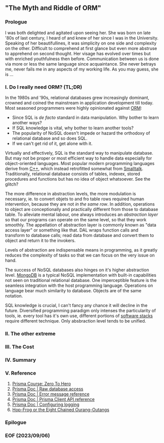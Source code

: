 
## "The Myth and Riddle of ORM"

### Prologue
I was both delighted and agitated upon seeing her. She was born on late '80s of last century, I heard of and knew of her since I was in the University. Speaking of her beautifullines, it was simplicity on one side and complexity on the other. Difficult to comprehend at first glance but even more abstruse to apprehend on second thought. Her visage has evolved over times but with enriched youthfulness then before. Communication between us is done via more or less the same language since acquaintance. She never betrays me, never fails me in any aspects of my working life. As you may guess, she is ... 


### I. Do I really need ORM? (TL;DR)
In the 1980s and ’90s, relational databases grew increasingly dominant, crowned and coined the mainstream in application development till today. Most seasoned programmers were highly opinionated against [ORM](https://www.prisma.io/dataguide/types/relational/what-is-an-orm): 
- Since SQL is *de facto* standard in data manipulation. Why bother to learn another ways? 
- If SQL knowledge is vital, why bother to learn another tools? 
- The popularity of NoSQL doesn't impede or hazard the orthodoxy of relational database and so does SQL. 
- If we can't get rid of it, get alone with it. 

Virtually and effectively, SQL is the standard way to manipulate database. But may not be proper or most efficient way to handle data especially for object-oriented languages. Most popular modern programming languages derive from [C++](https://www.w3schools.com/cpp/cpp_intro.asp), which instead retrofitted somewhat from [Smalltalk](https://en.wikipedia.org/wiki/Smalltalk). Traditionally, relational database consists of tables, indexex, stored procedures and functions but has no idea of object whatsoever. See the glitch? 

The more difference in abstraction levels, the more modulation is necessary, ie. to convert objets to and fro table rows required human intervention, because they are not *in the same row*. In addition, operations to object are conceptionally and practically different from those to database table. To alleviate mental labour, one always introduces an *abstraction layer* so that our programs can operate on the same level, so that they work smoothly. The appellation of abstraction layer is commonly known as "data access layer" or something like that. DAL wraps function calls and transform to database calls; read data from database and convert them to object and return it to the invokers. 

Levels of abstraction are indispensable means in programming, as it greatly reduces the complexity of tasks so that we can focus on the very issue on hand. 

The success of NoSQL databases also hinges on it's higher abstraction level. [MongoDB](https://www.mongodb.com/) is a typical NoSQL implementation with built-in capabilities not seen on traditional relational database. One imperceptible feature is the seamless integration with the host programming language. Operations on language bear much similarity to database. Objects are of the same notation. 

SQL knowledge is crucial, I can't fancy any chance it will decline in the future. Diversified programming paradigm only intenses the particularity of tools, ie. every tool has it's own use, different portions of [software stacks](https://www.mongodb.com/basics/technology-stack) require different technique. Only absbraction level tends to be unified. 


### II. The other extreme

### III. The Cost 

### IV. Summary 

### V. Reference
1. [Prisma Course: Zero To Hero](https://youtu.be/yW6HnMUAWNU)
2. [Prisma Doc | Raw database access](https://www.prisma.io/docs/concepts/components/prisma-client/raw-database-access)
3. [Prisma Doc | Error message reference](https://www.prisma.io/docs/reference/api-reference/error-reference)
4. [Prisma Doc | Prisma Client API reference](https://www.prisma.io/docs/reference/api-reference/prisma-client-reference#prismaclient)
5. [Prisma Doc | Configuring logging](https://www.prisma.io/docs/concepts/components/prisma-client/working-with-prismaclient/logging)
5. [Hop-Frog or the Eight Chained Ourang-Outangs](https://poemuseum.org/hop-frog/)


### Epilogue

### EOF (2023/09/06)
